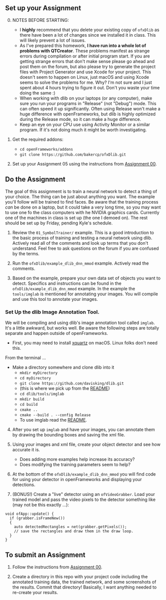 ## Set up your Assignment

0.  NOTES BEFORE STARTING:
    -   I **highly** recommend that you delete your existing copy of `ofxDlib` as there have been a lot of changes since we installed it in class.  This will likely prevent a lot of issues.
    -   As I've prepared this homework, **I have run into a whole lot of problems with QTCreator**. These problems manifest as strange errors during compilation or after initial program start.  If you are getting strange errors that don't make sense please go ahead and post them on the forum, but also please try to generate the project files with Project Generator and use Xcode for your project. This doesn't seem to happen on Linux, just macOS and using Xcode seems to solve the problems for me.  Why?  I'm not sure and I just spent about 4 hours trying to figure it out.  Don't you waste your time doing the same :)
    -   When working with dlib on your laptops (or any computer), make sure you run your programs in "Release" (not "Debug") mode.  This can often speed it up significantly.  Often using Release won't make a huge difference with openFrameworks, but dlib is highly optimized during the Release mode, so it can make a huge difference.
    -   Keep an eye on your CPU use using Activity Monitor or a similar program.  If it's not doing much it might be worth investigating.

1.  Get the required addons:

    -   `cd openFrameworks/addons`
    -   `git clone https://github.com/bakercp/ofxDlib.git`

2.  Set up your Assignment 05 using the instructions from [Assignment 00](https://github.com/SAIC-ARTTECH-3039-5039/Assignment_00/blob/master/README.md).

## Do the Assignment

The goal of this assignment is to train a neural network to detect a thing of your choice.  The thing can be just about anything you want.  The example you'll follow will be trained to find faces. Be aware that the training process _can_ be done on a laptop, but it could take a very long time, so you may want to use one fo the class computers with he NVIDIA graphics cards. Currently one of the machines in class is set up (the one I demoed on).  The rest should be set up by Friday, pending Kyle's schedule.

1.  Review the `01_SymbolTrainer/` example. This is a good introduction to the basic process of training and testing a neural network using dlib.  Actively read all of the comments and look up terms that you don't understand.  Feel free to ask questions on the forum if you are confused by the terms.

2.  Run the `ofxDlib/example_dlib_dnn_mmod` example. Actively read the comments.

3.  Based on the example, prepare your own data set of objects you want to detect. Specifics and instructions can be found in the `ofxDlib/example_dlib_dnn_mmod` example.  In the example the `tools/imglab` is mentioned for annotating your images.  You will compile and use this tool to annotate your images.

### Set Up the dlib Image Annotation Tool.

We will be compiling and using dlib's image annotation tool called `imglab`. It's a little awkward, but works well.  Be aware the following steps are totally separate and happen outside of openFrameworks.

-   First, you may need to install [xquartz](https://www.xquartz.org/) on macOS. Linux folks don't need this.

From the terminal ...

-   Make a directory somewhere and clone dlib into it
    -   `mkdir myDirectory`
    -   `cd myDirectory`
    -   `git clone https://github.com/davisking/dlib.git`
    -   (this is where we pick up from the [README](https://github.com/davisking/dlib/tree/master/tools/imglab))
    -   `cd dlib/tools/imglab`
    -   `mkdir build`
    -   `cd build`
    -   `cmake ..`
    -   `cmake --build . --config Release`
    -   To use imglab read the [README](https://github.com/davisking/dlib/tree/master/tools/imglab).

4.  After you set up `imglab` and have your images, you can annotate them by drawing the bounding boxes and saving the xml file.

5.  Using your images and xml file, create your object detector and see how accurate it is.
    -   Does adding more examples help increase its accuracy?
    -   Does modifying the training parameters seem to help?

6.  At the bottom of the `ofxDlib/example_dlib_dnn_mmod` you will find code for using your detector in openFrameworks and displaying your detections.  

7.  (BONUS!) Create a "live" detector using an `ofVideoGrabber`.  Load your trained model and pass the video pixels to the detector something like (may not be this exactly ...):

```
void ofApp::update() {
  if (grabber.isFrameNew())
  {
    auto detectedRectangles = net(grabber.getPixels());
    // save the rectangles and draw them in the draw loop.
  }
}
```

## To submit an Assignment

1.  Follow the instructions from [Assignment 00](https://github.com/SAIC-ARTTECH-3039-5039/Assignment_00/blob/master/README.md).

2.  Create a directory in this repo with your project code including the annotated training data, the trained network, and some screenshots of the results.  Commit that directory!  Basically, I want anything needed to re-create your results.
